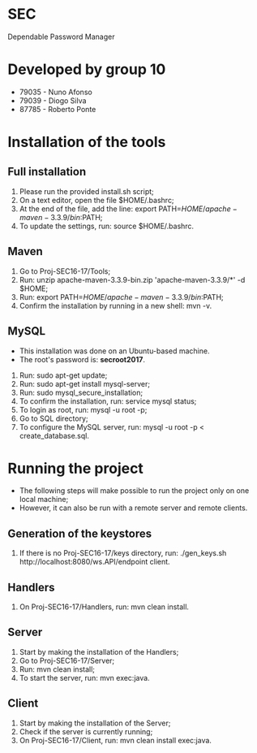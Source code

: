 # SEC
Dependable Password Manager

# Developed by group 10
* 79035 - Nuno Afonso
* 79039 - Diogo Silva
* 87785 - Roberto Ponte


# Installation of the tools

## Full installation
1. Please run the provided install.sh script;
2. On a text editor, open the file $HOME/.bashrc;
3. At the end of the file, add the line: export PATH=$HOME/apache-maven-3.3.9/bin:$PATH;
4. To update the settings, run: source $HOME/.bashrc.

## Maven
1. Go to Proj-SEC16-17/Tools;
2. Run: unzip apache-maven-3.3.9-bin.zip 'apache-maven-3.3.9/*' -d $HOME;
3. Run: export PATH=$HOME/apache-maven-3.3.9/bin:$PATH;
4. Confirm the installation by running in a new shell: mvn -v.

## MySQL
* This installation was done on an Ubuntu-based machine.
* The root's password is: **secroot2017**.

1. Run: sudo apt-get update;
2. Run: sudo apt-get install mysql-server;
3. Run: sudo mysql_secure_installation;
4. To confirm the installation, run: service mysql status;
5. To login as root, run: mysql -u root -p;
6. Go to SQL directory;
7. To configure the MySQL server, run: mysql -u root -p < create_database.sql.


# Running the project

* The following steps will make possible to run the project only on one local machine;
* However, it can also be run with a remote server and remote clients.

## Generation of the keystores
1. If there is no Proj-SEC16-17/keys directory, run: ./gen_keys.sh http://localhost:8080/ws.API/endpoint client.

## Handlers
1. On Proj-SEC16-17/Handlers, run: mvn clean install.

## Server
1. Start by making the installation of the Handlers;
2. Go to Proj-SEC16-17/Server;
3. Run: mvn clean install;
4. To start the server, run: mvn exec:java.

## Client
1. Start by making the installation of the Server;
2. Check if the server is currently running;
3. On Proj-SEC16-17/Client, run: mvn clean install exec:java.
